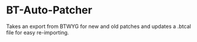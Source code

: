 # BT-Auto-Patcher
Takes an export from BTWYG for new and old patches and updates a .btcal file for easy re-importing.
